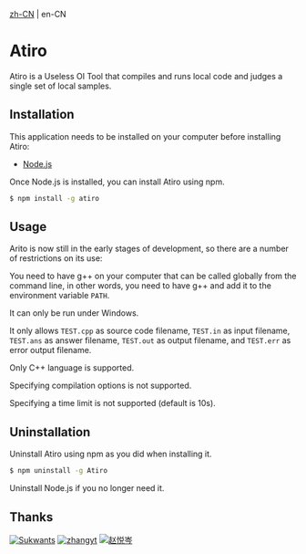 [zh-CN](./README.md) | en-CN

# Atiro

Atiro is a Useless OI Tool that compiles and runs local code and judges a single set of local samples.

## Installation

This application needs to be installed on your computer before installing Atiro:

  - [Node.js](https://nodejs.org/)

Once Node.js is installed, you can install Atiro using npm.

```bash
$ npm install -g atiro
```

## Usage

Arito is now still in the early stages of development, so there are a number of restrictions on its use:

You need to have g++ on your computer that can be called globally from the command line, in other words, you need to have g++ and add it to the environment variable ``PATH``.

It can only be run under Windows.

It only allows ``TEST.cpp`` as source code filename, ``TEST.in`` as input filename, ``TEST.ans`` as answer filename, ``TEST.out`` as output filename, and ``TEST.err`` as error output filename.

Only C++ language is supported.

Specifying compilation options is not supported.

Specifying a time limit is not supported (default is $10\mathrm{s}$).

## Uninstallation

Uninstall Atiro using npm as you did when installing it.

```bash
$ npm uninstall -g Atiro
```

Uninstall Node.js if you no longer need it.

## Thanks

[![Sukwants](https://avatars.githubusercontent.com/u/95968907?s=64&v=4)](https://github.com/Sukwants) [![zhangyt](https://avatars.githubusercontent.com/u/115882588?s=64&v=4)](https://github.com/zzhangyitian) [![赵悦岑](https://avatars.githubusercontent.com/u/96607031?s=64&v=4)](https://github.com/2745518585)